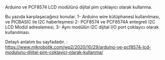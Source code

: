 Arduino ve PCF8574 LCD modülünü dijital pim çoklayıcı olarak kullanma.

Bu yazıda karşılaşacağınız konular. 1- Arduino wire kütüphanesi kullanılması, ve PICBASIC ile I2C haberleşmesi 2- PCF8574 ve PCF8574A entegreli I2C LCD Modül adreslemesi, 3- Aynı modülün I2C dijital I/O port çoklayıcı olarak kullanılması.

Detaylı anlatım bu sayfadadır. : https://www.mikrobotik.com/wp2/2020/10/29/arduino-ve-pcf8574-lcd-modulunu-dijital-pim-coklayici-olarak-kullanma/

